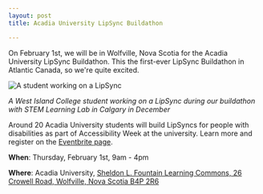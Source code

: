 ```yaml
---
layout: post
title: Acadia University LipSync Buildathon

---
```

On February 1st, we will be in Wolfville, Nova Scotia for the Acadia University LipSync Buildathon. This the first-ever LipSync Buildathon in Atlantic Canada, so we're quite excited.

<img class="aligncenter size-full wp-image-15063" title="A student working on a LipSync" src="http://www.neilsquire.ca/wp-content/uploads/2018/01/Student.jpg" alt="A student working on a LipSync" />

<em>A West Island College student working on a LipSync during our buildathon with STEM Learning Lab in Calgary in December</em>

Around 20 Acadia University students will build LipSyncs for people with disabilities as part of Accessibility Week at the university. Learn more and register on the <a href="https://www.eventbrite.com/e/acadia-lipsync-buildathon-tickets-41888370243" target="_blank" rel="noopener">Eventbrite page</a>.

<strong>When</strong>: Thursday, February 1st, 9am - 4pm

<strong>Where</strong>: Acadia University, <a href="https://goo.gl/maps/2h94i4VvuPs" target="_blank" rel="noopener">Sheldon L. Fountain Learning Commons, 26 Crowell Road, Wolfville, Nova Scotia B4P 2R6</a>
